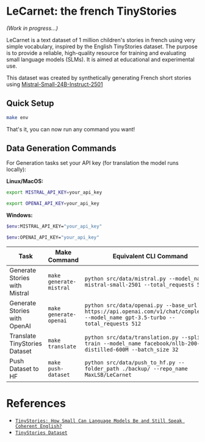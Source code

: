 # LeCarnet: the french TinyStories

_(Work in progress...)_

LeCarnet is a text dataset of 1 million children's stories in french using very simple vocabulary, inspired by the English TinyStories dataset. 
The purpose is to provide a reliable, high-quality resource for training and evaluating small language models (SLMs). It is aimed at educational and experimental use.

This dataset was created by synthetically generating French short stories using [Mistral-Small-24B-Instruct-2501](https://huggingface.co/mistralai/Mistral-Small-24B-Instruct-2501)

## Quick Setup

```bash
make env
```
That's it, you can now run any command you want!

## Data Generation Commands
For Generation tasks set your API key (for translation the model runs locally):

**Linux/MacOS:**
```bash
export MISTRAL_API_KEY=your_api_key
```
```bash
export OPENAI_API_KEY=your_api_key
```
**Windows:**
```bash
$env:MISTRAL_API_KEY="your_api_key"
```
```bash
$env:OPENAI_API_KEY="your_api_key"
```

| Task                          | Make Command           | Equivalent CLI Command                                                                                                                                               |
|-------------------------------|------------------------|----------------------------------------------------------------------------------------------------------------------------------------------------------------------|
| Generate Stories with Mistral    | `make generate-mistral` | `python src/data/mistral.py --model_name mistral-small-2501 --total_requests 512`                                                |
| Generate Stories with OpenAI       | `make generate-openai`  | `python src/data/openai.py --base_url https://api.openai.com/v1/chat/completions --model_name gpt-3.5-turbo --total_requests 512` |
| Translate TinyStories Dataset | `make translate`        | `python src/data/translation.py --split train --model_name facebook/nllb-200-distilled-600M --batch_size 32 `                              |
| Push Dataset to HF | `make push-dataset`        | `python src/data/push_to_hf.py --folder_path ./backup/ --repo_name MaxLSB/LeCarnet`                   |

# References

- [`TinyStories: How Small Can Language Models Be and Still Speak Coherent English?`](https://arxiv.org/pdf/2305.07759)
- [`TinyStories Dataset`](https://huggingface.co/datasets/roneneldan/TinyStories)
